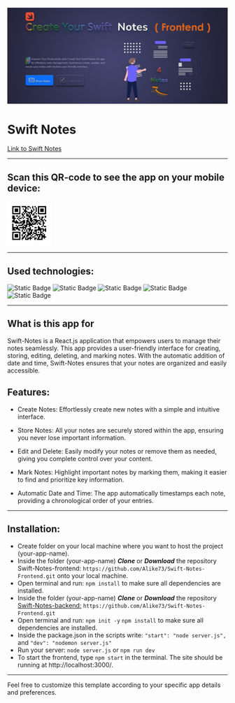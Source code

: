 ![Create your swift notes](./src/assets/images/git_hub_banner.jpg)

# Swift Notes

[Link to Swift Notes](https://gaganpreetkaurkalsi.netlify.app/)
___

## Scan this QR-code to see the app on your mobile device:

<img src="./src/assets/images/swift-notes-qr-code.png" alt="QR Code" width="100"/>

___

## Used technologies:
![Static Badge](https://img.shields.io/badge/react-FE7A36?style=for-the-badge&logo=react&labelColor=424769)
![Static Badge](https://img.shields.io/badge/redux-FE7A36?style=for-the-badge&logo=redux&logoColor=86B6F6&labelColor=424769)
![Static Badge](https://img.shields.io/badge/axios-FE7A36?style=for-the-badge&logo=axios&logoColor=F3F8FF&labelColor=424769)
![Static Badge](https://img.shields.io/badge/bootstrap-FE7A36?style=for-the-badge&logo=bootstrap&logoColor=C683D7&labelColor=424769)
![Static Badge](https://img.shields.io/badge/animista-FE7A36?style=for-the-badge&logo=rotaryinternational&logoColor=A1EEBD&labelColor=424769)
___

## What is this app for
Swift-Notes is a React.js application that empowers users to manage their notes seamlessly. 
This app provides a user-friendly interface for creating, storing, editing, deleting, 
and marking notes. With the automatic addition of date and time, 
Swift-Notes ensures that your notes are organized and easily accessible.

## Features:

* Create Notes: Effortlessly create new notes with a simple and intuitive interface.

* Store Notes: All your notes are securely stored within the app, ensuring you never lose important information.

* Edit and Delete: Easily modify your notes or remove them as needed, giving you complete control over your content.

* Mark Notes: Highlight important notes by marking them, making it easier to find and prioritize key information.

* Automatic Date and Time: The app automatically timestamps each note, providing a chronological order of your entries.
___

## Installation:

* Create folder on your local machine where you want to host the project (your-app-name).
* Inside the folder (your-app-name) ***Clone*** or ***Download*** the repository Swift-Notes-frontend: `https://github.com/Alike73/Swift-Notes-Frontend.git` onto your local machine.
* Open terminal and run: `npm install` to make sure all dependencies are installed.
* Inside the folder (your-app-name) ***Clone*** or ***Download*** the repository [Swift-Notes-backend:](https://gaganpreetkaurkalsi.netlify.app/) `https://github.com/Alike73/Swift-Notes-Frontend.git`
* Open terminal and run: `npm init -y` `npm install` to make sure all dependencies are installed.
* Inside the package.json in the scripts write: `"start": "node server.js",` and `"dev": "nodemon server.js"`
* Run your server: `node server.js` or `npm run dev`
* To start the frontend, type `npm start` in the terminal. The site should be running at http://localhost:3000/.
___

Feel free to customize this template according to your specific app details and preferences.








